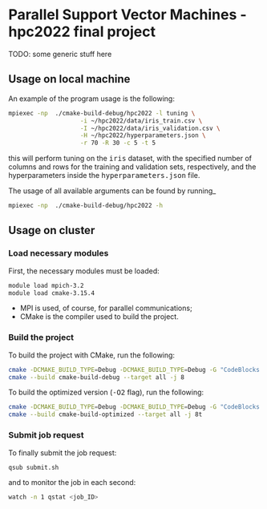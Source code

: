 # Parallel Support Vector Machines - hpc2022 final project

TODO: some generic stuff here


## Usage on local machine

An example of the program usage is the following:

```bash
mpiexec -np  ./cmake-build-debug/hpc2022 -l tuning \
                    -i ~/hpc2022/data/iris_train.csv \
                    -I ~/hpc2022/data/iris_validation.csv \
                    -H ~/hpc2022/hyperparameters.json \
                    -r 70 -R 30 -c 5 -t 5
```

this will perform tuning on the <tt>iris</tt> dataset, with the specified number of columns and rows for the training
and validation sets, respectively, and the hyperparameters inside the <tt>hyperparameters.json</tt> file. 

The usage of all available arguments can be found by running_
    
```bash
mpiexec -np  ./cmake-build-debug/hpc2022 -h
```

## Usage on cluster

### Load necessary modules

First, the necessary modules must be loaded:

```bash
module load mpich-3.2
module load cmake-3.15.4
```

- MPI is used, of course, for parallel communications;
- CMake is the compiler used to build the project.

### Build the project

To build the project with CMake, run the following:

```bash
cmake -DCMAKE_BUILD_TYPE=Debug -DCMAKE_BUILD_TYPE=Debug -G "CodeBlocks - Unix Makefiles" -S ./ -B ./cmake-build-debug
cmake --build cmake-build-debug --target all -j 8
```

To build the optimized version (<tt>-O2</tt> flag), run the following:

```bash
cmake -DCMAKE_BUILD_TYPE=Debug -DCMAKE_BUILD_TYPE=Debug -G "CodeBlocks - Unix Makefiles" -DCMAKE_CXX_FLAGS="-O2" -S ./ -B ./cmake-build-optimized
cmake --build cmake-build-optimized --target all -j 8t
```

### Submit job request

To finally submit the job request:

```bash
qsub submit.sh
```

and to monitor the job in each second:

```bash
watch -n 1 qstat <job_ID>
```